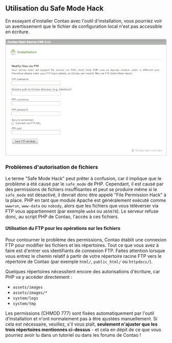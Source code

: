 ## Utilisation du Safe Mode Hack

En essayant d'installer Contao avec l'outil d'installation, vous pourriez voir
un avertissement que le fichier de configuration local n'est pas accessible en
écriture.

![](images/localconfig-not-writable.jpg)


### Problèmes d'autorisation de fichiers

Le terme "Safe Mode Hack" peut prêter à confusion, car il implique que le
problème a été causé par le `safe_mode` de PHP. Cependant, il est causé par des
permissions de fichiers insuffisantes et peut se produire même si le `safe_mode`
est désactivé, il devrait donc être appelé "File Permission Hack" à la place.
PHP en tant que module Apache est généralement exécuté comme `wwwrun`, `www-data`
ou `nobody`, alors que les fichiers que vous téléverser via FTP vous
appartiennent (par exemple `web4` ou `ab5678`). Le serveur refuse donc, au
script PHP de Contao, l'accès à ces fichiers.


#### Utilisation du FTP pour les opérations sur les fichiers

Pour contourner le problème des permissions, Contao établit une connexion FTP
pour modifier les fichiers et les répertoires. Tout ce que vous avez à faire est
d'entrer vos identifiants de connexion FTP. Faites attention lorsque vous entrez
le chemin relatif à partir de votre répertoire racine FTP vers le répertoire de
Contao (par exemple `html/`, `public_html/` ou `httpdocs/`).

Quelques répertoires nécessitent encore des autorisations d'écriture, car PHP va
y accéder directement :

* `assets/images`
* `assets/images/*`
* `system/logs`
* `system/tmp`

Les permissions (CHMOD 777) sont fixées automatiquement par l'outil
d'installation et n'ont normalement pas à être ajustées manuellement. Si cela
est nécessaire, veuillez, s'il vous plaît, **seulement n'ajuster que les trois
répertoires mentionnés ci-dessus** - et cela en dépit de ce que vous pourriez
avoir lu dans un tutoriel ou dans les forums de Contao !
